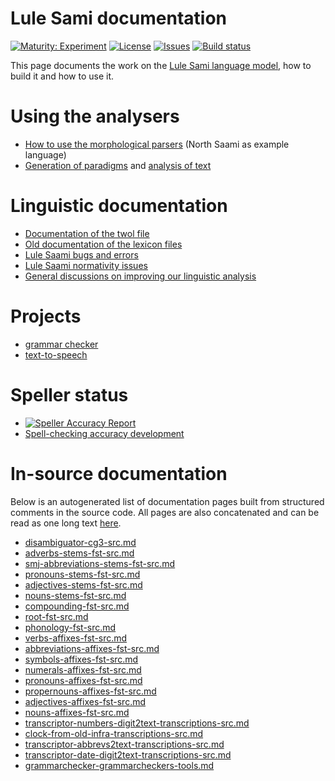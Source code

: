 # Lule Sami documentation

[![Maturity: Experiment](https://img.shields.io/badge/Maturity-Experiment-black.svg)](https://giellalt.github.io/MaturityClassification.html)
[![License](https://img.shields.io/github/license/giellalt/lang-smj)](https://raw.githubusercontent.com/giellalt/lang-smj/main/LICENSE)
[![Issues](https://img.shields.io/github/issues/giellalt/lang-smj)](https://github.com/giellalt/lang-smj/issues)
[![Build status](https://github.com/giellalt/lang-smj/workflows/Speller%20CI+CD/badge.svg)](https://github.com/giellalt/lang-smj/actions)

This page documents the work on the [Lule Sami language model](http://github.com/giellalt/lang-smj), how to build it and how to use it.

# Using the analysers

-   [How to use the morphological
    parsers](/tools/docu-sme-manual.html) (North Saami as example language)
-   [Generation of paradigms](http://giellatekno.uit.no/cgi/p-smj.eng.html) and
    [analysis of text](http://giellatekno.uit.no/cgi/d-smj.eng.html)


# Linguistic documentation

-   [Documentation of the twol file](docu-smj-twol.md)
-   [Old documentation of the lexicon files](docu-smj-lex.md)
-   [Lule Saami bugs and errors](docu-smj-bugs.md)
-   [Lule Saami normativity issues](normativity-issues.md)
-   [General discussions on improving our linguistic
    analysis](https://giellalt.uit.no/lang/smi/index.html)

# Projects

- [grammar checker](gramcheck/index.md)
- [text-to-speech](https://giellalt.github.io/speech-smj/)

# Speller status

- [![Speller Accuracy Report](https://img.shields.io/badge/Speller_Accuracy-84_%25-green.svg)](speller-report.html)
- [Spell-checking accuracy development](https://giellalt.github.io/lang-smj/speller-report.svg)

# In-source documentation

Below is an autogenerated list of documentation pages built from structured comments in the source code. All pages are also concatenated and can be read as one long text [here](smj.md).
* [disambiguator-cg3-src.md](disambiguator-cg3-src.md)
* [adverbs-stems-fst-src.md](adverbs-stems-fst-src.md)
* [smj-abbreviations-stems-fst-src.md](smj-abbreviations-stems-fst-src.md)
* [pronouns-stems-fst-src.md](pronouns-stems-fst-src.md)
* [adjectives-stems-fst-src.md](adjectives-stems-fst-src.md)
* [nouns-stems-fst-src.md](nouns-stems-fst-src.md)
* [compounding-fst-src.md](compounding-fst-src.md)
* [root-fst-src.md](root-fst-src.md)
* [phonology-fst-src.md](phonology-fst-src.md)
* [verbs-affixes-fst-src.md](verbs-affixes-fst-src.md)
* [abbreviations-affixes-fst-src.md](abbreviations-affixes-fst-src.md)
* [symbols-affixes-fst-src.md](symbols-affixes-fst-src.md)
* [numerals-affixes-fst-src.md](numerals-affixes-fst-src.md)
* [pronouns-affixes-fst-src.md](pronouns-affixes-fst-src.md)
* [propernouns-affixes-fst-src.md](propernouns-affixes-fst-src.md)
* [adjectives-affixes-fst-src.md](adjectives-affixes-fst-src.md)
* [nouns-affixes-fst-src.md](nouns-affixes-fst-src.md)
* [transcriptor-numbers-digit2text-transcriptions-src.md](transcriptor-numbers-digit2text-transcriptions-src.md)
* [clock-from-old-infra-transcriptions-src.md](clock-from-old-infra-transcriptions-src.md)
* [transcriptor-abbrevs2text-transcriptions-src.md](transcriptor-abbrevs2text-transcriptions-src.md)
* [transcriptor-date-digit2text-transcriptions-src.md](transcriptor-date-digit2text-transcriptions-src.md)
* [grammarchecker-grammarcheckers-tools.md](grammarchecker-grammarcheckers-tools.md)
